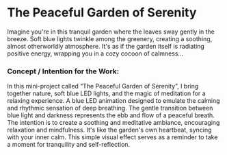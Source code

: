# The Peaceful Garden of Serenity

Imagine you're in this tranquil garden where the leaves sway gently in the breeze. Soft blue lights twinkle among the greenery, creating a soothing, almost otherworldly atmosphere. It's as if the garden itself is radiating positive energy, wrapping you in a cozy cocoon of calmness… 

### Concept / Intention for the Work:

In this mini-project called “The Peaceful Garden of Serenity”, I bring together nature, soft blue LED lights, and the magic of meditation for a relaxing experience. A blue LED animation designed to emulate the calming and rhythmic sensation of deep breathing. The gentle transition between blue light and darkness represents the ebb and flow of a peaceful breath. The intention is to create a soothing and meditative ambiance, encouraging relaxation and mindfulness. 
It's like the garden's own heartbeat, syncing with your inner calm. This simple visual effect serves as a reminder to take a moment for tranquility and self-reflection.
